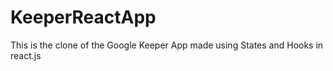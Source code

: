 # KeeperReactApp
This is the clone of the Google Keeper App made using States and Hooks in react.js
